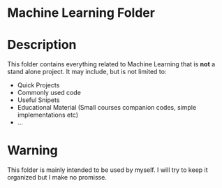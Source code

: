 # Machine Learning Folder

# Description

This folder contains everything related to Machine Learning that is **not** a stand alone project. It may include, but is not limited to:

* Quick Projects
* Commonly used code
* Useful Snipets
* Educational Material (Small courses companion codes, simple implementations etc)
* ...

# Warning

This folder is mainly intended to be used by myself. I will try to keep it organized but I make no promisse.
